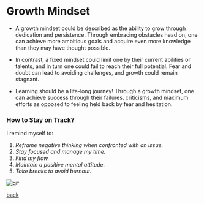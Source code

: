 # Growth Mindset #
- A growth mindset could be described as the ability to grow through dedication and persistence. Through embracing obstacles head on, one can achieve more ambitious goals and acquire even more knowledge than they may have thought possible.

- In contrast, a fixed mindset could limit one by their current abilities or talents, and in turn one could fail to reach their full potential. Fear and doubt can lead to avoiding challenges, and growth could remain stagnant.

- Learning should be a life-long journey! Through a growth mindset, one can achieve success through their failures, criticisms, and maximum efforts as opposed to feeling held back by fear and hesitation.

### **How to Stay on Track?** ###
I remind myself to:
1. *Reframe negative thinking when confronted with an issue.*
2. *Stay focused and manage my time.*
3. *Find my flow.*
4. *Maintain a positive mental attitude.*
5. *Take breaks to avoid burnout.*

![gif](https://i.imgur.com/ZBZiiX8.gif)

[back](../README.md)
